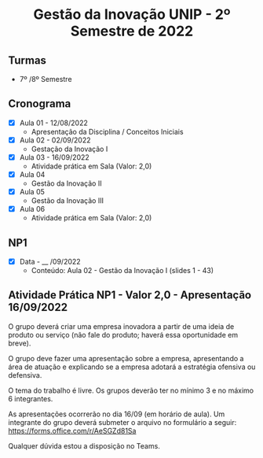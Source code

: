 <h1 align="center">
    Gestão da Inovação UNIP - 2º Semestre de 2022
</h1>


## Turmas
- 7º /8º Semestre

## Cronograma

- [x]  Aula 01 - 12/08/2022
    - Apresentação da Disciplina / Conceitos Iniciais
- [x]  Aula 02 - 02/09/2022
    - Gestação da Inovação I
- [x]  Aula 03 - 16/09/2022
    - Atividade prática em Sala (Valor: 2,0)
- [x]  Aula 04
    - Gestão da Inovação II
- [x]  Aula 05 
    - Gestão da Inovação III
- [x]  Aula 06
    - Atividade prática em Sala (Valor: 2,0)

## NP1

- [x]  Data - __ /09/2022
    - Conteúdo: Aula 02 - Gestão da Inovação I (slides 1 - 43)

## Atividade Prática NP1 - Valor 2,0 - Apresentação 16/09/2022

O grupo deverá criar uma empresa inovadora a partir de uma ideia de produto ou serviço (não fale do produto; haverá essa oportunidade em breve).

O grupo deve fazer uma apresentação sobre a empresa, apresentando a área de atuação e explicando se a empresa adotará a estratégia ofensiva ou defensiva.

O tema do trabalho é livre. Os grupos deverão ter no mínimo 3 e no máximo 6 integrantes.

As apresentações ocorrerão no dia 16/09 (em horário de aula). Um integrante do grupo deverá submeter o arquivo no formulário a seguir: https://forms.office.com/r/AeSGZd81Sa

Qualquer dúvida estou a disposição no Teams.
